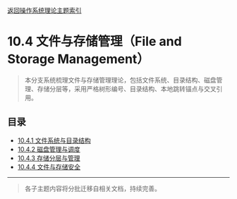 [返回操作系统理论主题索引](../README.md)

# 10.4 文件与存储管理（File and Storage Management）

> 本分支系统梳理文件与存储管理理论，包括文件系统、目录结构、磁盘管理、存储分层等，采用严格树形编号、目录结构、本地跳转锚点与交叉引用。

## 目录

- [10.4.1 文件系统与目录结构](./10.4.1_File_Systems_and_Directory_Structure.md)
- [10.4.2 磁盘管理与调度](./10.4.2_Disk_Management_and_Scheduling.md)
- [10.4.3 存储分层与管理](./10.4.3_Storage_Hierarchy_and_Management.md)
- [10.4.4 文件与存储安全](./10.4.4_File_and_Storage_Security.md)

---

> 各子主题内容将分批迁移自相关文档，持续完善。
